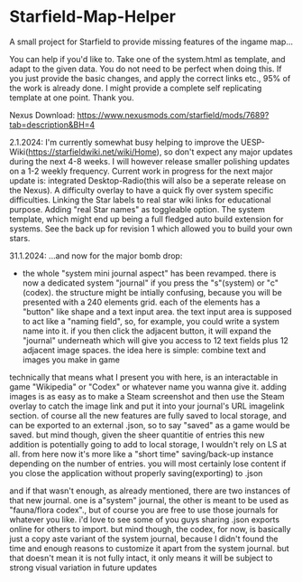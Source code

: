 # Starfield-Map-Helper
A small project for Starfield to provide missing features of the ingame map...

You can help if you'd like to. Take one of the system.html as template, and adapt to the given data. You do not need to be perfect when doing this. If you just provide the basic changes, and apply the correct links etc., 95% of the work is already done. I might provide a complete self replicating template at one point. Thank you.

Nexus Download: https://www.nexusmods.com/starfield/mods/7689?tab=description&BH=4

2.1.2024: I'm currently somewhat busy helping to improve the UESP-Wiki(https://starfieldwiki.net/wiki/Home), so don't expect any major updates during the next 4-8 weeks. I will however release smaller polishing updates on a 1-2 weekly frequency. Current work in progress for the next major update is: integrated Desktop-Radio(this will also be a seperate release on the Nexus). A difficulty overlay to have a quick fly over system specific difficulties. Linking the Star labels to real star wiki links for educational purpose. Adding "real Star names" as toggleable option. The system template, which might end up being a full fledged auto build extension for systems. See the back up for revision 1 which allowed you to build your own stars.

31.1.2024: ...and now for the major bomb drop:

- the whole "system mini journal aspect" has been revamped. there is now a dedicated system "journal" if you press the "s"(system) or "c"(codex). the structure might be intially confusing, because you will be presented with a 240 elements grid. each of the elements has a "button" like shape and a text input area. the text input area is supposed to act like a "naming field", so, for example, you could write a system name into it. if you then click the adjacent button, it will expand the "journal" underneath which will give you access to 12 text fields plus 12 adjacent image spaces. the idea here is simple: combine text and images you make in game

technically that means what I present you with here, is an interactable in game "Wikipedia" or "Codex" or whatever name you wanna give it. adding images is as easy as to make a Steam screenshot and then use the Steam overlay to catch the image link and put it into your journal's URL imagelink section. of course all the new features are fully saved to local storage, and can be exported to an external .json, so to say "saved" as a game would be saved. but mind though, given the sheer quantitie of entries this new addition is potentially going to add to local storage, I wouldn't rely on LS at all. from here now it's more like a "short time" saving/back-up instance depending on the number of entries. you will most certainly lose content if you close the application without properly saving(exporting) to .json

and if that wasn't enough, as already mentioned, there are two instances of that new journal. one is a"system" journal, the other is meant to be used as "fauna/flora codex"., but of course you are free to use those journals for whatever you like. i'd love to see some of you guys sharing .json exports online for others to import. but mind though, the codex, for now, is basically just a copy aste variant of the system journal, because I didn't found the time and enough reasons to customize it apart from the system journal. but that doesn't mean it is not fully intact, it only means it will be subject to strong visual variation in future updates
